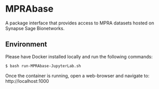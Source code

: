 # MPRAbase

A package interface that provides access to MPRA datasets hosted on Synapse Sage Bionetworks.

## Environment

Please have Docker installed locally and run the following commands:

```bash
$ bash run-MPRAbase-JupyterLab.sh
```

Once the container is running, open a web-browser and navigate to: http://localhost:1000